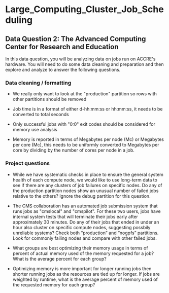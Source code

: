 # Large_Computing_Cluster_Job_Scheduling
## Data Question 2: The Advanced Computing Center for Research and Education

In this data question, you will be analyzing data on jobs run on ACCRE's hardware. You will need to do some data cleaning and preparation and then explore and analyze to answer the following questions.

### Data cleaning / formatting

  * We really only want to look at the "production" partition so rows with other partitions should be removed

  * Job time is in a format of either d-hh:mm:ss or hh:mm:ss, it needs to be converted to total seconds

  * Only successful jobs with "0:0" exit codes should be considered for memory use analysis

  * Memory is reported in terms of Megabytes per node (Mc) or Megabytes per core (Mc), this needs to be uniformly converted to Megabytes per core by dividing by the number of cores per node in a job.


### Project questions

  * While we have systematic checks in place to ensure the general system health of each compute node, we would like to use long-term data to see if there are any clusters of job failures on specific nodes. Do any of the production partition nodes show an unusual number of failed jobs relative to the others? Ignore the debug partition for this question.

  * The CMS collaboration has an automated job submission system that runs jobs as "cmslocal" and "cmspilot". For these two users, jobs have internal system tests that will terminate their jobs early after approximately 30 minutes. Do any of their jobs that ended in under an hour also cluster on specific compute nodes, suggesting possbily unreliable systems? Check both “production” and “nogpfs” partitions. Look for commonly failing nodes and compare with other failed jobs.

  * What groups are best optimizing their memory usage in terms of percent of actual memory used of the memory requested for a job? What is the average percent for each group?

  * Optimizing memory is more important for longer running jobs then shorter running jobs as the resources are tied up for longer. If jobs are weighted by runtime, what is the average percent of memory used of the requested memory for each group?
